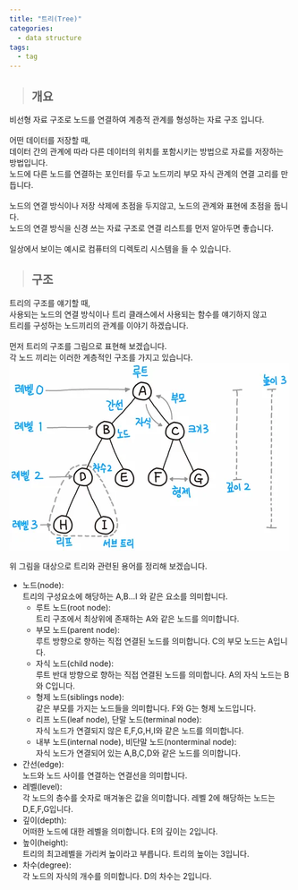 ```yaml
---
title: "트리(Tree)"
categories:
  - data structure
tags:
  - tag
---
```

> ## 개요

비선형 자료 구조로 노드를 연결하여 계층적 관계를 형성하는 자료 구조 입니다.<br>
<br>
어떤 데이터를 저장할 때,<br>
데이터 간의 관계에 따라 다른 데이터의 위치를 포함시키는 방법으로 자료를 저장하는 방법입니다.<br>
노드에 다른 노드를 연결하는 포인터를 두고 노드끼리 부모 자식 관계의 연결 고리를 만듭니다.<br>
<br>
노드의 연결 방식이나 저장 삭제에 초점을 두지않고, 노드의 관계와 표현에 초점을 둡니다.<br>
노드의 연결 방식을 신경 쓰는 자료 구조로 연결 리스트를 먼저 알아두면 좋습니다.<br>
<br>
일상에서 보이는 예시로 컴퓨터의 디렉토리 시스템을 들 수 있습니다.
> ## 구조

트리의 구조를 얘기할 때,<br>
사용되는 노드의 연결 방식이나 트리 클래스에서 사용되는 함수를 얘기하지 않고<br>
트리를 구성하는 노드끼리의 관계를 이야기 하겠습니다.<br>
<br>
먼저 트리의 구조를 그림으로 표현해 보겠습니다.<br>
각 노드 끼리는 이러한 계층적인 구조를 가지고 있습니다.<br>
![alt](/assets/images/data-structure/0001-01-01-tree/1.png)<br>

위 그림을 대상으로 트리와 관련된 용어를 정리해 보겠습니다.
- 노드(node):<br>
트리의 구성요소에 해당하는 A,B...I 와 같은 요소를 의미합니다.
  - 루트 노드(root node):<br>
트리 구조에서 최상위에 존재하는 A와 같은 노드를 의미합니다.
  - 부모 노드(parent node):<br>
루트 방향으로 향하는 직접 연결된 노드를 의미합니다. C의 부모 노드는 A입니다.
  - 자식 노드(child node):<br>
루트 반대 방향으로 향하는 직접 연결된 노드를 의미합니다. A의 자식 노드는 B와 C입니다.
  - 형제 노드(siblings node):<br>
같은 부모를 가지는 노드들을 의미합니다. F와 G는 형제 노드입니다.
  - 리프 노드(leaf node), 단말 노드(terminal node):<br>
자식 노드가 연결되지 않은 E,F,G,H,I와 같은 노드를 의미합니다.
  - 내부 노드(internal node), 비단말 노드(nonterminal node):<br>
자식 노드가 연결되어 있는 A,B,C,D와 같은 노드를 의미합니다.
- 간선(edge):<br>
노드와 노드 사이를 연결하는 연결선을 의미합니다.
- 레벨(level):<br>
각 노드의 층수를 숫자로 매겨놓은 값을 의미합니다. 레벨 2에 해당하는 노드는 D,E,F,G입니다.
- 깊이(depth):<br>
어떠한 노드에 대한 레벨을 의미합니다. E의 깊이는 2입니다.
- 높이(height):<br>
트리의 최고레벨을 가리켜 높이라고 부릅니다. 트리의 높이는 3입니다.
- 차수(degree):<br>
각 노드의 자식의 개수를 의미합니다. D의 차수는 2입니다.
